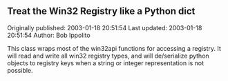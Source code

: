 ## Treat the Win32 Registry like a Python dict 
Originally published: 2003-01-18 20:51:54 
Last updated: 2003-01-18 20:51:54 
Author: Bob Ippolito 
 
This class wraps most of the win32api functions for accessing a registry.  It will read and write all win32 registry types, and will de/serialize python objects to registry keys when a string or integer representation is not possible.